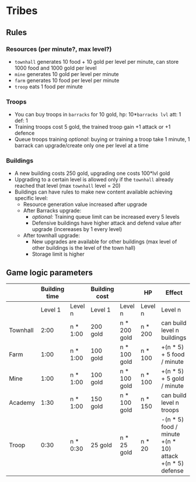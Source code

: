 # Tribes

## Rules

### Resources (per minute?, max level?)
- `townhall` generates 10 food + 10 gold per level per minute, can store 1000 food and 1000 gold per level
- `mine` generates 10 gold per level per minute
- `farm` generates 10 food per level per minute
- `troop` eats 1 food per minute

### Troops
- You can buy troops in `barracks` for 10 gold, hp: 10*`barracks lvl` att: 1 def: 1
- Training troops cost 5 gold, the trained troop gain +1 attack or +1 defence
- Queue troops training *optional*: buying or training a troop take 1 minute, 1 barrack can upgrade/create only one per level at a time

### Buildings
- A new building costs 250 gold, upgrading one costs 100*lvl gold
- Upgrading to a certain level is allowed only if the `townhall` already reached that level (max `townhall` level = 20)
- Buildings can have rules to make new content available achieving specific level:
    - Resource generation value increased after upgrade
    - After Barracks upgrade:
        - *optional:* Training queue limit can be increased every 5 levels
        - Defensive buildings have higher attack and defend value after upgrade (incereases by 1 every level)
    - After townhall upgrade:
        - New upgrades are available for other buildings (max level of other buildings is the level of the town hall)
        - Storage limit is higher

## Game logic parameters
|        |Building time  | |Building cost      | |HP     |Effect                                                         |
|--------|-------|---------|--------|------------|-------|---------------------------------------------------------------|
|        |Level 1|Level n  |Level 1 |Level n     |Level n|Level n                                                        |
|Townhall|2:00   |n * 1:00 |200 gold|n * 200 gold|n * 200|can build level n buildings                                    |
|Farm    |1:00   |n * 1:00 |100 gold|n * 100 gold|n * 100|+(n * 5) + 5 food / minute                                     |
|Mine    |1:00   |n * 1:00 |100 gold|n * 100 gold|n * 100|+(n * 5) + 5 gold / minute                                     |
|Academy |1:30   |n * 1:00 |150 gold|n * 100 gold|n * 150|can build level n troops                                       |
|Troop   |0:30   |n * 0:30 |25 gold |n * 25 gold |n * 20 |-(n * 5) food / minute<br>+(n * 10) attack<br>+(n * 5) defense |
